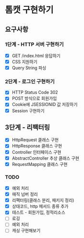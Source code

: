 # 톰캣 구현하기

## 요구사항
### 1단계 - HTTP 서버 구현하기
-[x] GET /index.html 응답하기
-[x] CSS 지원하기
-[x] Query String 파싱

### 2단계 - 로그인 구현하기
-[x] HTTP Status Code 302
-[x] POST 방식으로 회원가입
-[x] Cookie에 JSESSIONID 값 저장하기
-[x] Session 구현하기

## 3단계 - 리팩터링
-[x] HttpRequest 클래스 구현
-[x] HttpResponse 클래스 구현
-[x] Controller 인터페이스 구현
-[x] AbstractController 추상 클래스 구현
-[x] RequestMapping 클래스 구현

### TODO
-[x] 예외 처리
-[x] 매직 넘버 정리
-[x] 리팩터링(클래스 분리, 패키지 정리)
-[x] 상태코드, http 메서드 종류 추가 
-[x] 테스트 - 회원가입, 정적리소스
-[ ] 로깅
-[ ] 예외 처리
-[ ] 캐싱 구현해보기
